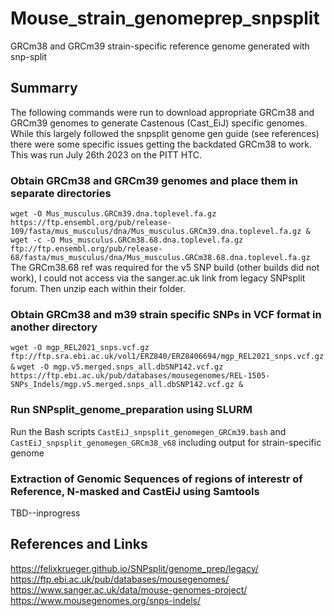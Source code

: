 # Mouse_strain_genomeprep_snpsplit
GRCm38 and GRCm39 strain-specific reference genome generated with snp-split

## Summarry
The following commands were run to download appropriate GRCm38 and GRCm39 genomes to generate Castenous (Cast_EiJ) specific genomes. While this largely followed the snpsplit genome gen guide (see references) there were some specific issues getting the backdated GRCm38 to work. This was run July 26th 2023 on the PITT HTC.

### Obtain GRCm38 and GRCm39 genomes and place them in separate directories
`wget -O Mus_musculus.GRCm39.dna.toplevel.fa.gz https://ftp.ensembl.org/pub/release-109/fasta/mus_musculus/dna/Mus_musculus.GRCm39.dna.toplevel.fa.gz &`
`wget -c -O Mus_musculus.GRCm38.68.dna.toplevel.fa.gz ftp://ftp.ensembl.org/pub/release-68/fasta/mus_musculus/dna/Mus_musculus.GRCm38.68.dna.toplevel.fa.gz`
The GRCm38.68 ref was required for the v5 SNP build (other builds did not work), I could not access via the sanger.ac.uk link from legacy SNPsplit forum. Then unzip each within their folder.

### Obtain GRCm38 and m39 strain specific SNPs in VCF format in another directory
`wget -O mgp_REL2021_snps.vcf.gz ftp://ftp.sra.ebi.ac.uk/vol1/ERZ840/ERZ8406694/mgp_REL2021_snps.vcf.gz &`
`wget -O mgp.v5.merged.snps_all.dbSNP142.vcf.gz https://ftp.ebi.ac.uk/pub/databases/mousegenomes/REL-1505-SNPs_Indels/mgp.v5.merged.snps_all.dbSNP142.vcf.gz &`

### Run SNPsplit_genome_preparation using SLURM
Run the Bash scripts `CastEiJ_snpsplit_genomegen_GRCm39.bash` and `CastEiJ_snpsplit_genomegen_GRCm38_v68` including output for strain-specific genome

### Extraction of Genomic Sequences of regions of interestr of Reference, N-masked and CastEiJ using Samtools
TBD--inprogress

## References and Links
https://felixkrueger.github.io/SNPsplit/genome_prep/legacy/
https://ftp.ebi.ac.uk/pub/databases/mousegenomes/
https://www.sanger.ac.uk/data/mouse-genomes-project/
https://www.mousegenomes.org/snps-indels/
